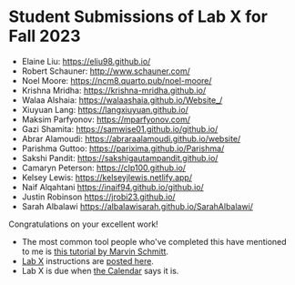 # Student Submissions of Lab X for Fall 2023

- Elaine Liu: <https://eliu98.github.io/>
- Robert Schauner: <http://www.schauner.com/>
- Noel Moore: <https://ncm8.quarto.pub/noel-moore/>
- Krishna Mridha: <https://krishna-mridha.github.io/>
- Walaa Alshaia: <https://walaashaia.github.io/Website_/>
- Xiuyuan Lang: <https://langxiuyuan.github.io/>
- Maksim Parfyonov: <https://mparfyonov.com/>
- Gazi Shamita: <https://samwise01.github.io/github.io/>
- Abrar Alamoudi: <https://abraraalamoudi.github.io/website/>
- Parishma Guttoo: <https://parixima.github.io/Parishma/>
- Sakshi Pandit: <https://sakshigautampandit.github.io/>
- Camaryn Peterson: <https://clp100.github.io/>
- Kelsey Lewis: <https://kelseyjlewis.netlify.app/>
- Naif Alqahtani <https://inaif94.github.io/github.io/>
- Justin Robinson <https://jrobi23.github.io/>
- Sarah Albalawi <https://albalawisarah.github.io/SarahAlbalawi/>

Congratulations on your excellent work!

- The most common tool people who've completed this have mentioned to me is [this tutorial by Marvin Schmitt](https://www.marvinschmitt.com/blog/website-tutorial-quarto/).
- [Lab X](https://thomaselove.github.io/431-labX/) instructions are [posted here](https://thomaselove.github.io/431-labX/). 
- Lab X is due when [the Calendar](https://thomaselove.github.io/431-2023/calendar.html) says it is.
